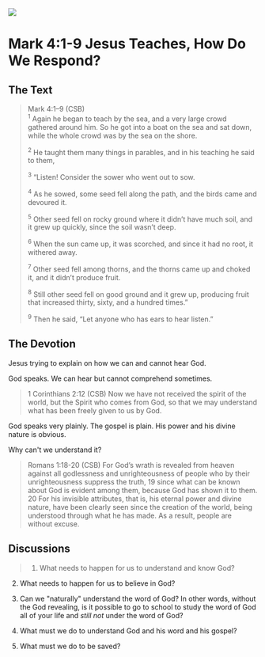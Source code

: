 <img class="intro-right" src="/images/art-mark.jpg">

# Mark 4:1-9 Jesus Teaches, How Do We Respond?

## The Text

>Mark 4:1–9 (CSB)  
><sup>1</sup> Again he began to teach by the sea, and a very large crowd gathered around him. So he got into a boat on the sea and sat down, while the whole crowd was by the sea on the shore. 
>
><sup>2</sup> He taught them many things in parables, and in his teaching he said to them, 
>
><sup>3</sup> “Listen! Consider the sower who went out to sow. 
>
><sup>4</sup> As he sowed, some seed fell along the path, and the birds came and devoured it. 
>
><sup>5</sup> Other seed fell on rocky ground where it didn’t have much soil, and it grew up quickly, since the soil wasn’t deep. 
>
><sup>6</sup> When the sun came up, it was scorched, and since it had no root, it withered away. 
>
><sup>7</sup> Other seed fell among thorns, and the thorns came up and choked it, and it didn’t produce fruit. 
>
><sup>8</sup> Still other seed fell on good ground and it grew up, producing fruit that increased thirty, sixty, and a hundred times.” 
>
><sup>9</sup> Then he said, “Let anyone who has ears to hear listen.”

## The Devotion

Jesus trying to explain on how we can and cannot hear God.

God speaks. We can hear but cannot comprehend sometimes.

>1 Corinthians 2:12 (CSB) Now we have not received the spirit of the world, but the Spirit who comes from God, so that we may understand what has been freely given to us by God.

God speaks very plainly. The gospel is plain. His power and his divine nature is obvious.

Why can't we understand it?

>Romans 1:18-20 (CSB) For God’s wrath is revealed from heaven against all godlessness and unrighteousness of people who by their unrighteousness suppress the truth, 19 since what can be known about God is evident among them, because God has shown it to them. 20 For his invisible attributes, that is, his eternal power and divine nature, have been clearly seen since the creation of the world, being understood through what he has made. As a result, people are without excuse.

## Discussions

>1. What needs to happen for us to understand and know God?

2. What needs to happen for us to believe in God?

3. Can we "naturally" understand the word of God? In other words, without the God revealing, is it possible to go to school to study the word of God all of your life and *still not* under the word of God?

4. What must we do to understand God and his word and his gospel?

5. What must we do to be saved?
